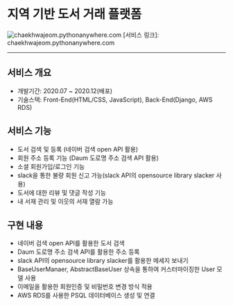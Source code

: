 # 지역 기반 도서 거래 플랫폼

![chaekhwajeom.pythonanywhere.com](https://github.com/soheeeeP/ChaekHwaJeom-django/blob/master/img/chaekhwajeom_main.png)
[서비스 링크]: chaekhwajeom.pythonanywhere.com

***


## 서비스 개요 

[Notion 소개 페이지]: https://www.notion.so/421cc69f43534cdbab9a735dae3c1be

* 개발기간: 2020.07 ~ 2020.12(배포)
* 기술스택: Front-End(HTML/CSS, JavaScript), Back-End(Django, AWS RDS)



## 서비스 기능

* 도서 검색 및 등록 (네이버 검색 open API 활용)
* 회원 주소 등록 기능 (Daum 도로명 주소 검색 API 활용)
* 소셜 회원가입/로그인 기능
* slack을 통한 불량 회원 신고 가능(slack API의 opensource library slacker 사용)
* 도서에 대한 리뷰 및 댓글 작성 기능
* 내 서재 관리 및 이웃의 서재 열람 가능


## 구현 내용

* 네이버 검색 open API를 활용한 도서 검색
* Daum 도로명 주소 검색 API를 활용한 주소 등록
* slack API의 opensource library slacker를 활용한 메세지 보내기
* BaseUserManaer, AbstractBaseUser 상속을 통하여 커스터마이징한 User 모델 사용
* 이메일을 활용한 회원인증 및 비밀번호 변경 방식 적용
* AWS RDS를 사용한 PSQL 데이터베이스 생성 및 연결

